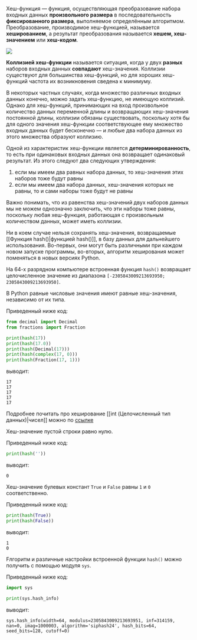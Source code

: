 Хеш-функция — функция, осуществляющая преобразование набора входных данных **произвольного размера** в последовательность **фиксированного размера**, выполняемое определённым алгоритмом. Преобразование, производимое хеш-функцией, называется **хешированием**, а результат преобразования называется **хешем, хеш-значением** или **хеш-кодом**.

![](https://ucarecdn.com/5af6d57f-1945-47bf-8170-bf76f0994843/-/crop/1290x297/0,81/-/preview/)


**Коллизией хеш-функции** называется ситуация, когда у двух **разных** наборов входных данных **совпадают** хеш-значения. Коллизии существуют для большинства хеш-функций, но для хороших хеш-функций частота их возникновения сведена к минимуму.

В некоторых частных случаях, когда множество различных входных данных конечно, можно задать хеш-функцию, не имеющую коллизий. Однако для хеш-функций, принимающих на вход произвольное количество данных переменной длины и возвращающих хеш-значения постоянной длины, коллизии обязаны существовать, поскольку хотя бы для одного значения хеш-функции соответствующее ему множество входных данных будет бесконечно — и любые два набора данных из этого множества образуют коллизию.


Одной из характеристик хеш-функции является **детерминированность**, то есть при одинаковых входных данных она возвращает одинаковый результат. Из этого следуют два следующих утверждения:

1. если мы имеем два равных набора данных, то хеш-значения этих наборов тоже будут равны
2. если мы имеем два набора данных, хеш-значения которых не равны, то и сами наборы тоже будут не равны

Важно понимать, что из равенства хеш-значений двух наборов данных мы не можем однозначно заключить, что эти наборы тоже равны, поскольку любая хеш-функция, работающая с произвольным количеством данных, может иметь коллизии.

Ни в коем случае нельзя сохранять хеш-значения, возвращаемые [[Функция hash()|функцией hash()]], в базу данных для дальнейшего использования. Во-первых, они могут быть различными при каждом новом запуске программы, во-вторых, алгоритм хеширования может поменяться в новых версиях Python.

На 64-х разрядном компьютере встроенная функция `hash()` возвращает целочисленное значение из диапазона `[-2305843009213693950; 2305843009213693950]`.

В Python равные числовые значения имеют равные хеш-значения, независимо от их типа.

Приведенный ниже код:

```python
from decimal import Decimal
from fractions import Fraction

print(hash(17))
print(hash(17.0))
print(hash(Decimal(17)))
print(hash(complex(17, 0)))
print(hash(Fraction(17, 1)))
```

выводит:

```no-highlight
17
17
17
17
17
```

Подробнее почитать про хеширование [[int (Целочисленный тип данных)|чисел]] можно по [ссылке](https://docs.python.org/3/library/stdtypes.html#numeric-hash)

Хеш-значение пустой строки равно нулю.

Приведенный ниже код:

```python
print(hash(''))
```

выводит:

```no-highlight
0
```

Хеш-значение булевых констант `True` и `False` равны `1` и `0` соответственно.

Приведенный ниже код:

```python
print(hash(True))
print(hash(False))
```

выводит:

```no-highlight
1
0
```

Fлгоритм и различные настройки встроенной функции `hash()` можно получить с помощью модуля `sys`.

Приведенный ниже код:

```python
import sys

print(sys.hash_info)
```

выводит:

```no-highlight
sys.hash_info(width=64, modulus=2305843009213693951, inf=314159, nan=0, imag=1000003, algorithm='siphash24', hash_bits=64, seed_bits=128, cutoff=0)
```